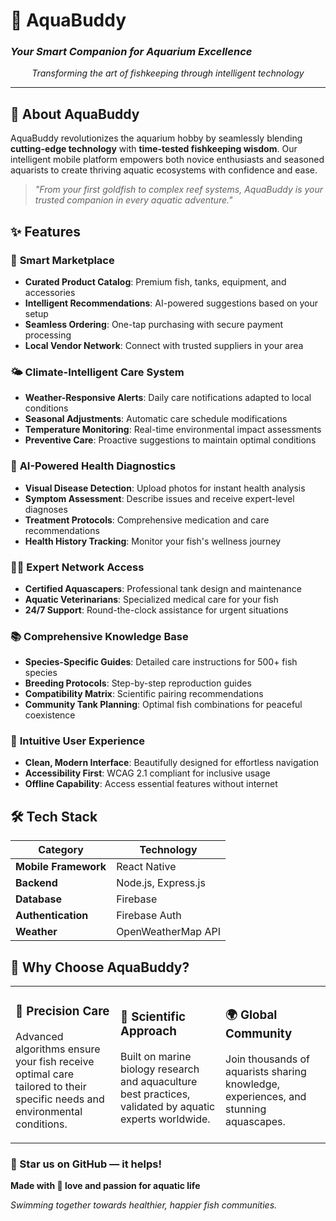 # 🐠 AquaBuddy
### *Your Smart Companion for Aquarium Excellence*

<div align="center">

*Transforming the art of fishkeeping through intelligent technology*


</div>

---

## 🌊 About AquaBuddy

AquaBuddy revolutionizes the aquarium hobby by seamlessly blending **cutting-edge technology** with **time-tested fishkeeping wisdom**. Our intelligent mobile platform empowers both novice enthusiasts and seasoned aquarists to create thriving aquatic ecosystems with confidence and ease.

> *"From your first goldfish to complex reef systems, AquaBuddy is your trusted companion in every aquatic adventure."*

## ✨ Features

### 🛒 **Smart Marketplace**
- **Curated Product Catalog**: Premium fish, tanks, equipment, and accessories
- **Intelligent Recommendations**: AI-powered suggestions based on your setup
- **Seamless Ordering**: One-tap purchasing with secure payment processing
- **Local Vendor Network**: Connect with trusted suppliers in your area

### 🌤️ **Climate-Intelligent Care System**
- **Weather-Responsive Alerts**: Daily care notifications adapted to local conditions
- **Seasonal Adjustments**: Automatic care schedule modifications
- **Temperature Monitoring**: Real-time environmental impact assessments
- **Preventive Care**: Proactive suggestions to maintain optimal conditions

### 🔬 **AI-Powered Health Diagnostics**
- **Visual Disease Detection**: Upload photos for instant health analysis
- **Symptom Assessment**: Describe issues and receive expert-level diagnoses
- **Treatment Protocols**: Comprehensive medication and care recommendations
- **Health History Tracking**: Monitor your fish's wellness journey

### 👨‍⚕️ **Expert Network Access**
- **Certified Aquascapers**: Professional tank design and maintenance
- **Aquatic Veterinarians**: Specialized medical care for your fish
- **24/7 Support**: Round-the-clock assistance for urgent situations

### 📚 **Comprehensive Knowledge Base**
- **Species-Specific Guides**: Detailed care instructions for 500+ fish species
- **Breeding Protocols**: Step-by-step reproduction guides
- **Compatibility Matrix**: Scientific pairing recommendations
- **Community Tank Planning**: Optimal fish combinations for peaceful coexistence

### 🎨 **Intuitive User Experience**
- **Clean, Modern Interface**: Beautifully designed for effortless navigation
- **Accessibility First**: WCAG 2.1 compliant for inclusive usage
- **Offline Capability**: Access essential features without internet


## 🛠️ Tech Stack

| Category | Technology |
|----------|------------|
| **Mobile Framework** | React Native |
| **Backend** | Node.js, Express.js |
| **Database** | Firebase |
| **Authentication** | Firebase Auth |
| **Weather** | OpenWeatherMap API |

## 🌟 Why Choose AquaBuddy?

<table>
<tr>
<td width="33%">

### 🎯 **Precision Care**
Advanced algorithms ensure your fish receive optimal care tailored to their specific needs and environmental conditions.

</td>
<td width="33%">

### 🔬 **Scientific Approach**
Built on marine biology research and aquaculture best practices, validated by aquatic experts worldwide.

</td>
<td width="33%">

### 🌍 **Global Community**
Join thousands of aquarists sharing knowledge, experiences, and stunning aquascapes.

</td>
</tr>
</table>


### 🌟 Star us on GitHub — it helps!

**Made with 🐠 love and passion for aquatic life**

*Swimming together towards healthier, happier fish communities.*

</div>
